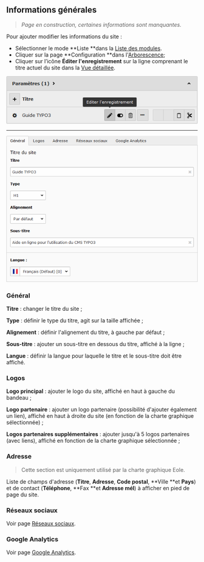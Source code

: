 ## Informations générales

> _Page en construction, certaines informations sont manquantes._

Pour ajouter modifier les informations du site :

* Sélectionner le mode **Liste **dans la [Liste des modules](/présentation-de-typo3/se-reperer-dans-le-backend.md).
* Cliquer sur la page **Configuration **dans l'[Arborescence](/présentation-de-typo3/se-reperer-dans-le-backend.md);
* Cliquer sur l’icône **Éditer l'enregistrement** sur la ligne comprenant le titre actuel du site dans la [Vue détaillée](/présentation-de-typo3/se-reperer-dans-le-backend.md).

![](/assets/config_edit.png)

---

![](/assets/config_edit_form.png)

### Général

**Titre** : changer le titre du site ;

**Type** : définir le type du titre, agit sur la taille affichée ;

**Alignement** : définir l'alignement du titre, à gauche par défaut ;

**Sous-titre** : ajouter un sous-titre en dessous du titre, affiché à la ligne ;

**Langue** : définir la langue pour laquelle le titre et le sous-titre doit être affiché.

### Logos

**Logo principal** : ajouter le logo du site, affiché en haut à gauche du bandeau ; 

**Logo partenaire** : ajouter un logo partenaire \(possibilité d'ajouter également un lien\), affiché en haut à droite du site \(en fonction de la charte graphique sélectionnée\) ;

**Logos partenaires supplémentaires** : ajouter jusqu'à 5 logos partenaires \(avec liens\), affiché en fonction de la charte graphique sélectionnée ;

### Adresse

> Cette section est uniquement utilisé par la charte graphique Eole.

Liste de champs d'adresse \(**Titre**, **Adresse**, **Code postal**, **Ville **et **Pays**\) et de contact \(**Téléphone**, **Fax **et **Adresse mél**\) à afficher en pied de page du site.

### Réseaux sociaux

Voir page [Réseaux sociaux](/configuration/reseaux-sociaux.md).

### Google Analytics

Voir page [Google Analytics](/configuration/google-analytics.md).

